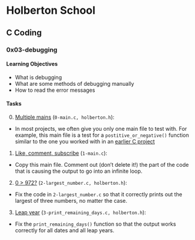 # Holberton School #
## C Coding ##
### 0x03-debugging ###
#### Learning Objectives ####
* What is debugging
* What are some methods of debugging manually
* How to read the error messages
#### Tasks ####
0. [Multiple mains][1] (`0-main.c, holberton.h`): 
* In most projects, we often give you only one main file to test with. For example, this main file is a test for a `postitive_or_negative()` function similar to the one you worked with in an [earlier C project][5]
1. [Like, comment, subscribe][2] (`1-main.c`): 
* Copy this main file. Comment out (don’t delete it!) the part of the code that is causing the output to go into an infinite loop.
2. [0 > 972?][3] (`2-largest_number.c, holberton.h`): 
* Fix the code in `2-largest_number.c` so that it correctly prints out the largest of three numbers, no matter the case.
3. [Leap year][4] (`3-print_remaining_days.c, holberton.h`): 
* Fix the `print_remaining_days()` function so that the output works correctly for all dates and all leap years.

[1]: https://github.com/Criptograma-1/hex-c-coding/tree/main/0x03-debugging/0-main.c 
[2]: https://github.com/Criptograma-1/hex-c-coding/tree/main/0x03-debugging/1-main.c
[3]: https://github.com/Criptograma-1/hex-c-coding/tree/main/0x03-debugging/2-largest_number.c
[4]: https://github.com/Criptograma-1/hex-c-coding/tree/main/0x03-debugging/3-print_remaining_days.c
[5]: https://pearson-intranet.hex-edu.com/rltoken/MivH6TpB7tqhbSslLI6vjg

